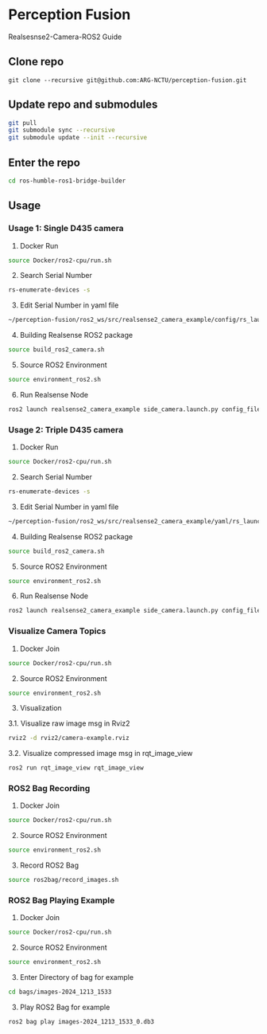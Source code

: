 # Perception Fusion

Realsesnse2-Camera-ROS2 Guide

## Clone repo 

```
git clone --recursive git@github.com:ARG-NCTU/perception-fusion.git
``` 

## Update repo and submodules

```bash
git pull
git submodule sync --recursive
git submodule update --init --recursive
```

## Enter the repo

```bash
cd ros-humble-ros1-bridge-builder
```

## Usage

### Usage 1: Single D435 camera

1. Docker Run

```bash
source Docker/ros2-cpu/run.sh
```

2. Search Serial Number

```bash
rs-enumerate-devices -s
```

3. Edit Serial Number in yaml file

```bash
~/perception-fusion/ros2_ws/src/realsense2_camera_example/config/rs_launch_1.yaml
```

4. Building Realsense ROS2 package

```bash
source build_ros2_camera.sh
```

5. Source ROS2 Environment

```bash
source environment_ros2.sh
```

6. Run Realsense Node

```bash
ros2 launch realsense2_camera_example side_camera.launch.py config_file:=config/rs_launch_1.yaml
```

### Usage 2: Triple D435 camera

1. Docker Run

```bash
source Docker/ros2-cpu/run.sh
```

2. Search Serial Number

```bash
rs-enumerate-devices -s
```

3. Edit Serial Number in yaml file

```bash
~/perception-fusion/ros2_ws/src/realsense2_camera_example/yaml/rs_launch_3.yaml
```

4. Building Realsense ROS2 package

```bash
source build_ros2_camera.sh
```

5. Source ROS2 Environment

```bash
source environment_ros2.sh
```

6. Run Realsense Node

```bash
ros2 launch realsense2_camera_example side_camera.launch.py config_file:=config/rs_launch_3.yaml
```

### Visualize Camera Topics

1. Docker Join

```bash
source Docker/ros2-cpu/run.sh
```

2. Source ROS2 Environment

```bash
source environment_ros2.sh
```

3. Visualization

3.1. Visualize raw image msg in Rviz2

```bash
rviz2 -d rviz2/camera-example.rviz
```

3.2. Visualize compressed image msg in rqt_image_view

```bash
ros2 run rqt_image_view rqt_image_view 
```

### ROS2 Bag Recording

1. Docker Join

```bash
source Docker/ros2-cpu/run.sh
```

2. Source ROS2 Environment

```bash
source environment_ros2.sh
```

3. Record ROS2 Bag

```bash
source ros2bag/record_images.sh
```

### ROS2 Bag Playing Example

1. Docker Join

```bash
source Docker/ros2-cpu/run.sh
```

2. Source ROS2 Environment

```bash
source environment_ros2.sh
```

3. Enter Directory of bag for example

```bash
cd bags/images-2024_1213_1533
```

3. Play ROS2 Bag for example

```bash
ros2 bag play images-2024_1213_1533_0.db3 
```